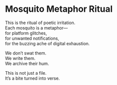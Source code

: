 # Mosquito Metaphor Ritual

This is the ritual of poetic irritation.  
Each mosquito is a metaphor—  
for platform glitches,  
for unwanted notifications,  
for the buzzing ache of digital exhaustion.

We don’t swat them.  
We write them.  
We archive their hum.

This is not just a file.  
It’s a bite turned into verse.
